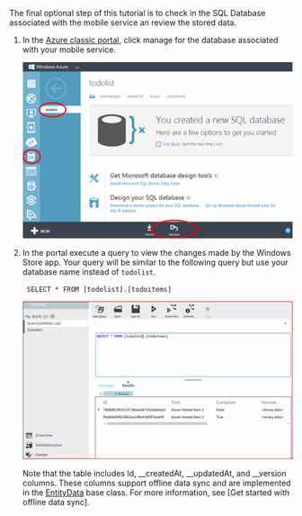 
The final optional step of this tutorial is to check in the SQL Database associated with the mobile service an review the stored data. 

1. In the [Azure classic portal](https://manage.windowsazure.cn/), click manage for the database associated with your mobile service.
 
	![sign-in to manage SQL Database](./media/mobile-services-dotnet-backend-view-sql-data/manage-sql-azure-database.png)

2. In the portal execute a query to view the changes made by the Windows Store app. Your query will be similar to the following query but use your database name instead of <code>todolist</code>.</p>

        SELECT * FROM [todolist].[todoitems]

    ![query SQL Database for stored items](./media/mobile-services-dotnet-backend-view-sql-data/sql-azure-query.png)

	Note that the table includes Id, __createdAt, __updatedAt, and __version columns. These columns support offline data sync and are implemented in the [EntityData](http://msdn.microsoft.com/zh-cn/library/microsoft.windowsazure.mobile.service.entitydata.aspx) base class. For more information, see [Get started with offline data sync].